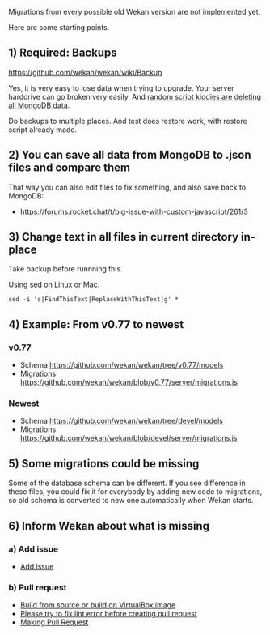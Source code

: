 Migrations from every possible old Wekan version are not implemented yet.

Here are some starting points.

## 1) Required: Backups

https://github.com/wekan/wekan/wiki/Backup

Yes, it is very easy to lose data when trying to upgrade. Your server harddrive can go broken very easily. And [random script kiddies are deleting all MongoDB data](https://github.com/wekan/wekan/issues/1908).

Do backups to multiple places. And test does restore work, with restore script already made.

## 2) You can save all data from MongoDB to .json files and compare them

That way you can also edit files to fix something, and also save back to MongoDB:
- https://forums.rocket.chat/t/big-issue-with-custom-javascript/261/3

## 3) Change text in all files in current directory in-place

Take backup before runnning this.

Using sed on Linux or Mac. 
```
sed -i 's|FindThisText|ReplaceWithThisText|g' *
```
## 4) Example: From v0.77 to newest

### v0.77
- Schema https://github.com/wekan/wekan/tree/v0.77/models
- Migrations https://github.com/wekan/wekan/blob/v0.77/server/migrations.js

### Newest
- Schema https://github.com/wekan/wekan/tree/devel/models
- Migrations https://github.com/wekan/wekan/blob/devel/server/migrations.js

## 5) Some migrations could be missing

Some of the database schema can be different. If you see difference in these files, you could fix it for everybody by adding new code to migrations, so old schema is converted to new one automatically when Wekan starts.

## 6) Inform Wekan about what is missing

### a) Add issue
- [Add issue](https://github.com/wekan/wekan/issues)

### b) Pull request
- [Build from source or build on VirtualBox image](https://github.com/wekan/wekan/wiki/Platforms)
- [Please try to fix lint error before creating pull request](https://github.com/wekan/wekan/wiki/Developer-Documentation#preventing-travis-ci-lint-errors-before-submitting-pull-requests)
- [Making Pull Request](https://help.github.com/articles/creating-a-pull-request/)